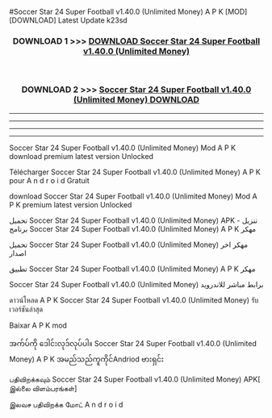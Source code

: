 #Soccer Star 24 Super Football v1.40.0  (Unlimited Money) A P K [MOD] [DOWNLOAD] Latest Update k23sd



<div align="center">

<h3>DOWNLOAD 1 >>> <a href="https://teeasianyam.web.app?sq=Soccer Star 24 Super Football v1.40.0  (Unlimited Money)">DOWNLOAD Soccer Star 24 Super Football v1.40.0  (Unlimited Money) </a></h3><br>

<h3>DOWNLOAD 2 >>> <a href="https://teeasianyam.web.app?sq=Soccer Star 24 Super Football v1.40.0  (Unlimited Money) ">Soccer Star 24 Super Football v1.40.0  (Unlimited Money)  DOWNLOAD </a></h3>

</div>


----------------------------------------------------------

----------------------------------------------------------

----------------------------------------------------------

----------------------------------------------------------


Soccer Star 24 Super Football v1.40.0  (Unlimited Money)  Mod A P K download premium latest version Unlocked

Télécharger Soccer Star 24 Super Football v1.40.0  (Unlimited Money)  A P K pour A n d r o i d Gratuit

download Soccer Star 24 Super Football v1.40.0  (Unlimited Money)  Mod A P K premium latest version Unlocked

تحميل Soccer Star 24 Super Football v1.40.0  (Unlimited Money)  APK - تنزيل برنامج Soccer Star 24 Super Football v1.40.0  (Unlimited Money)  A P K مهكر

تحميل Soccer Star 24 Super Football v1.40.0  (Unlimited Money)  مهكر اخر اصدار

تطبيق Soccer Star 24 Super Football v1.40.0  (Unlimited Money)  A P K مهكر

Soccer Star 24 Super Football v1.40.0  (Unlimited Money)  برابط مباشر للاندرويد

ดาวน์โหลด A P K Soccer Star 24 Super Football v1.40.0  (Unlimited Money)  รับเวอร์ชันล่าสุด

Baixar A P K mod

အက်ပ်ကို ဒေါင်းလုဒ်လုပ်ပါ။ Soccer Star 24 Super Football v1.40.0  (Unlimited Money)  A P K အမည်သည်ကူကိုင်Andriod ဗားရှင်း

பதிவிறக்கவும் Soccer Star 24 Super Football v1.40.0  (Unlimited Money)  APK[ இல்லை விளம்பரங்கள்] 
 
இலவச பதிவிறக்க மோட் A n d r o i d



